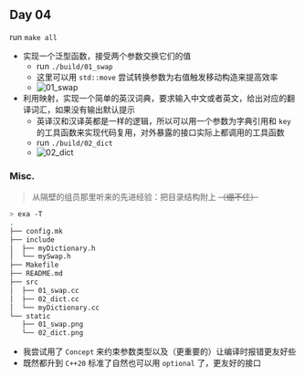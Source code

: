 ## Day 04

run `make all`

- 实现一个泛型函数，接受两个参数交换它们的值
    - run `./build/01_swap`
    - 这里可以用 `std::move` 尝试转换参数为右值触发移动构造来提高效率
    - ![01_swap](static/01_swap.png)
- 利用映射，实现一个简单的英汉词典，要求输入中文或者英文，给出对应的翻译词汇，如果没有输出默认提示
    - 英译汉和汉译英都是一样的逻辑，所以可以用一个参数为字典引用和 `key` 的工具函数来实现代码复用，对外暴露的接口实际上都调用的工具函数
    - run `./build/02_dict`
    - ![02_dict](static/02_dict.png)

### Misc.

> 从隔壁的组员那里听来的先进经验：把目录结构附上 ~~（绷不住）~~

```bash
> exa -T
.
├── config.mk
├── include
│  ├── myDictionary.h
│  └── mySwap.h
├── Makefile
├── README.md
├── src
│  ├── 01_swap.cc
│  ├── 02_dict.cc
│  └── myDictionary.cc
└── static
   ├── 01_swap.png
   └── 02_dict.png
```

- 我尝试用了 `Concept` 来约束参数类型以及（更重要的）让编译时报错更友好些
- 既然都升到 `C++20` 标准了自然也可以用 `optional` 了，更友好的接口
